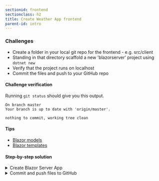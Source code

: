 ```yaml
---
sectionid: frontend
sectionclass: h2
title: Create Weather App frontend
parent-id: intro
---
```


### Challenges
* Create a folder in your local git repo for the frontend - e.g. src/client
* Standing in that directory scaffold a new 'blazorserver' project using `dotnet new`
* Verify that the project runs on localhost
* Commit the files and push to your GitHub repo

#### Challenge verification
Running `git status` should give you this output.

```
On branch master
Your branch is up to date with 'origin/master'.

nothing to commit, working tree clean
```

#### Tips

* [Blazor models](https://docs.microsoft.com/en-us/aspnet/core/blazor/hosting-models?view=aspnetcore-3.1)
* [Blazor templates](https://docs.microsoft.com/aspnet/core/blazor/templates?view=aspnetcore-3.1)

#### Step-by-step solution

<details>
<summary>Create Blazor Server App</summary>

Run the following commands:

```sh
..\[repo name]> mkdir src\client
..\[repo name]> cd .\src\client\
..\[repo name]\src\client> dotnet new blazorserver
```

![Blazor Server create](media/dotnet/blazorservercreate.png)

Run the new web app and open the page in your browser on http://localhost:5000/

```sh
..\[repo name]\src\client> dotnet run
```

![Running App from localhost](media/dotnet/blazorapplocalhost.png)
</details>
<details>
<summary>Commit and push files to GitHub</summary>

Stage and commit your files. Push them to your GitHub repo.

```sh
..\[repo name]\src\client> git add .
..\[repo name]\src\client> git commit -m 'Blazor App'
..\[repo name]\src\client> git push
```
</details>
